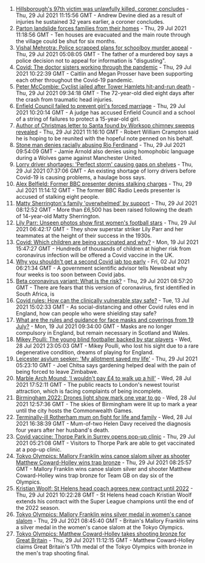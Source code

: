 1. [Hillsborough's 97th victim was unlawfully killed, coroner concludes](https://www.bbc.co.uk/news/uk-england-merseyside-58011373) - Thu, 29 Jul 2021 11:15:56 GMT - Andrew Devine died as a result of injuries he sustained 32 years earlier, a coroner concludes.
2. [Parton landslide forces families from their homes](https://www.bbc.co.uk/news/uk-england-cumbria-58011466) - Thu, 29 Jul 2021 11:18:56 GMT - Ten houses are evacuated and the main route through the village could be shut for six months.
3. [Vishal Mehrotra: Police scrapped plans for schoolboy murder appeal](https://www.bbc.co.uk/news/uk-england-sussex-57995512) - Thu, 29 Jul 2021 05:08:05 GMT - The father of a murdered boy says a police decision not to appeal for information is "disgusting".
4. [Covid: The doctor sisters working through the pandemic](https://www.bbc.co.uk/news/uk-england-devon-58011779) - Thu, 29 Jul 2021 10:22:39 GMT - Caitlín and Megan Prosser have been supporting each other throughout the Covid-19 pandemic.
5. [Peter McCombie: Cyclist jailed after Tower Hamlets hit-and-run death](https://www.bbc.co.uk/news/uk-england-london-58009784) - Thu, 29 Jul 2021 09:34:18 GMT - The 72-year-old died eight days after the crash from traumatic head injuries.
6. [Enfield Council failed to prevent girl's forced marriage](https://www.bbc.co.uk/news/uk-england-london-58000505) - Thu, 29 Jul 2021 10:20:14 GMT - A judge has accused Enfield Council and a school of a string of failures to protect a 15-year-old girl.
7. [Author of Christmas letter to Santa found by Worksop chimney sweeps revealed](https://www.bbc.co.uk/news/uk-england-nottinghamshire-58006173) - Thu, 29 Jul 2021 11:16:10 GMT - Robert William Crampton said he is hoping to be reunited with the hopeful note penned on his behalf.
8. [Stone man denies racially abusing Rio Ferdinand](https://www.bbc.co.uk/news/uk-england-birmingham-58011914) - Thu, 29 Jul 2021 09:54:09 GMT - Jamie Arnold also denies using homophobic language during a Wolves game against Manchester United.
9. [Lorry driver shortages: 'Perfect storm' causing gaps on shelves](https://www.bbc.co.uk/news/uk-england-gloucestershire-58006669) - Thu, 29 Jul 2021 07:37:06 GMT - An existing shortage of lorry drivers before Covid-19 is causing problems, a haulage boss says.
10. [Alex Belfield: Former BBC presenter denies stalking charges](https://www.bbc.co.uk/news/uk-england-nottinghamshire-58012030) - Thu, 29 Jul 2021 11:14:12 GMT - The former BBC Radio Leeds presenter is accused of stalking eight people.
11. [Matty Sherrington's family 'overwhelmed' by support](https://www.bbc.co.uk/news/uk-england-tees-58009279) - Thu, 29 Jul 2021 08:12:52 GMT - More than £6,500 has been raised following the death of 14-year-old Matty Sherrington.
12. [Lily Parr: Unseen photos show first women's football stars](https://www.bbc.co.uk/news/uk-england-manchester-57998587) - Thu, 29 Jul 2021 06:42:17 GMT - They show superstar striker Lily Parr and her teammates at the height of their success in the 1930s.
13. [Covid: Which children are being vaccinated and why?](https://www.bbc.co.uk/news/health-57888429) - Mon, 19 Jul 2021 15:47:27 GMT - Hundreds of thousands of children at higher risk from coronavirus infection will be offered a Covid vaccine in the UK.
14. [Why you shouldn't get a second Covid jab too early](https://www.bbc.co.uk/news/newsbeat-57682233) - Fri, 02 Jul 2021 06:21:34 GMT - A government scientific advisor tells Newsbeat why four weeks is too soon between Covid jabs.
15. [Beta coronavirus variant: What is the risk?](https://www.bbc.co.uk/news/health-55534727) - Thu, 29 Jul 2021 08:57:20 GMT - There are fears that this version of coronavirus, first identified in South Africa, is
16. [Covid rules: How can the clinically vulnerable stay safe?](https://www.bbc.co.uk/news/health-51997151) - Tue, 13 Jul 2021 15:02:33 GMT - As social-distancing and other Covid rules end in England, how can people who were shielding stay safe?
17. [What are the rules and guidance for face masks and coverings from 19 July?](https://www.bbc.co.uk/news/health-51205344) - Mon, 19 Jul 2021 09:34:00 GMT - Masks are no longer compulsory in England, but remain necessary in Scotland and Wales.
18. [Mikey Poulli: The young blind footballer backed by star players](https://www.bbc.co.uk/news/uk-england-london-57987451) - Wed, 28 Jul 2021 23:05:03 GMT - Mikey Poulli, who lost his sight due to a rare degenerative condition, dreams of playing for England.
19. [Leicester asylum seeker: 'My allotment saved my life'](https://www.bbc.co.uk/news/uk-england-leicestershire-57931064) - Thu, 29 Jul 2021 05:23:10 GMT - Joel Chitsa says gardening helped deal with the pain of being forced to leave Zimbabwe.
20. [Marble Arch Mound: 'I wouldn't pay £4 to walk up a hill'](https://www.bbc.co.uk/news/uk-england-london-58001770) - Wed, 28 Jul 2021 17:52:11 GMT - The public reacts to London's newest tourist attraction, which is facing complaints of being incomplete.
21. [Birmingham 2022: Drones light show mark one year to go](https://www.bbc.co.uk/news/uk-england-stoke-staffordshire-57999884) - Wed, 28 Jul 2021 12:57:36 GMT - The skies of Birmingham were lit up to mark a year until the city hosts the Commonwealth Games.
22. [Terminally-ill Rotherham mum on fight for life and family](https://www.bbc.co.uk/news/uk-england-south-yorkshire-58004513) - Wed, 28 Jul 2021 16:38:39 GMT - Mum-of-two Helen Davy received the diagnosis four years after her husband's death.
23. [Covid vaccine: Thorpe Park in Surrey opens pop-up clinic](https://www.bbc.co.uk/news/uk-england-surrey-57999680) - Thu, 29 Jul 2021 05:21:08 GMT - Visitors to Thorpe Park are able to get vaccinated at a pop-up clinic.
24. [Tokyo Olympics: Mallory Franklin wins canoe slalom silver as shooter Matthew Coward-Holley wins trap bronze](https://www.bbc.co.uk/sport/olympics/58009952) - Thu, 29 Jul 2021 08:25:57 GMT - Mallory Franklin wins canoe slalom silver and shooter Matthew Coward-Holley wins trap bronze for Team GB on day six of the Olympics.
25. [Kristian Woolf: St Helens head coach agrees new contract until 2022](https://www.bbc.co.uk/sport/rugby-league/58000196) - Thu, 29 Jul 2021 10:22:28 GMT - St Helens head coach Kristian Woolf extends his contract with the Super League champions until the end of the 2022 season.
26. [Tokyo Olympics: Mallory Franklin wins silver medal in women's canoe slalom](https://www.bbc.co.uk/sport/olympics/58009048) - Thu, 29 Jul 2021 08:45:40 GMT - Britain's Mallory Franklin wins a silver medal in the women's canoe slalom at the Tokyo Olympics.
27. [Tokyo Olympics: Matthew Coward-Holley takes shooting bronze for Great Britain](https://www.bbc.co.uk/sport/olympics/58008798) - Thu, 29 Jul 2021 11:12:15 GMT - Matthew Coward-Holley claims Great Britain's 17th medal of the Tokyo Olympics with bronze in the men's trap shooting final.
